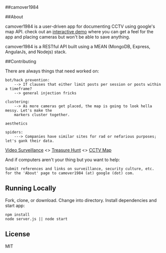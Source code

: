 ##camover1984

##About

camover1984 is a user-driven app for documenting CCTV using google's map API. check out an
[interactive demo](https://crashspringfield.github.io/camover-demo/#/) where you can get a feel
for the app and placing cameras but won't be able to save anything.

camover1984 is a RESTful API built using a MEAN (MongoDB, Express, AngularJs, and Nodejs) stack.

##Contributing

There are always things that need worked on:

    bot/hack prevention:
        --> If clauses that either limit posts per session or posts within a timeframe?
        --> general injection fricks

    clustering:
        --> As more cameras get placed, the map is going to look hella messy. Let's make the
        markers cluster together.

    aesthetics

    spiders:
        ---> Companies have similar sites for rad or nefarious purposes; let's gank their data.
   [Video Surveillance](https://www.videosurveillance.com/communitycam/) <>
   [Treasure Hunt](https://cctvtreasurehunt.wordpress.com/map/) <>
   [CCTV Map](https://thecctvmap.wordpress.com/)


And if computers aren't your thing but you want to help:

    Submit references and links on surveillance, security culture, etc.
    for the 'About' page to camover1984 (at) google (dot) com.

## Running Locally

Fork, clone, or download. Change into directory. Install dependencies and start app:

    npm install
    node server.js || node start

## License

MIT
